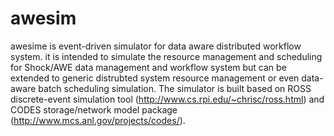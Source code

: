 awesim
======

awesime is event-driven simulator for data aware distributed workflow system. it is intended to simulate the resource management and scheduling for Shock/AWE data management and workflow system but can be extended to generic distrubted system resource management or even data-aware batch scheduling simulation. The simulator is built based on ROSS discrete-event simulation tool (http://www.cs.rpi.edu/~chrisc/ross.html) and CODES storage/network model package (http://www.mcs.anl.gov/projects/codes/).
